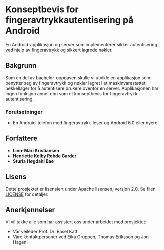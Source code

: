 # Konseptbevis for fingeravtrykkautentisering på Android

En Android-applikasjon og server som implementerer sikker autentisering ved hjelp av fingeravtrykk og sikkert lagrede nøkler. 


## Bakgrunn

Som en del av bachelor-oppgaven skulle vi utvikle en applikasjon som benytter seg av fingeravtrykk og nøkler lagret i et maskinvarestøttet nøkkellager for å autentisere brukere ovenfor en server.
Applikasjonen har ingen funksjon annet enn som et konseptbevis for fingeravtrykk-autentisering.


### Forutsetninger

* En Android-telefon med fingeravtrykk-leser og Android 6.0 eller nyere.

## Forfattere

* **Linn-Mari Kristiansen**
* **Henriette Kolby Rohde Garder**
* **Sturla Høgdahl Bae**

## Lisens

Dette prosjektet er lisensiert under Apache lisensen, versjon 2.0. Se filen [LICENSE](LICENSE) for detaljer.

## Anerkjennelser

Vi vil takke alle som har assistert oss under arbeidet med prosjektet:
* Vår veileder Prof. Dr. Basel Katt
* Våre kontaktpersoner ved Eika Gruppen, Thomas Eriksson og Jon Hagen.

